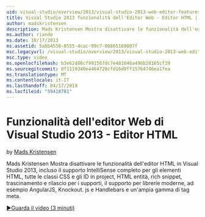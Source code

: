 ```yaml
---
uid: visual-studio/overview/2013/visual-studio-2013-web-editor-features-html-editor
title: Visual Studio 2013 funzionalità dell'Editor Web - Editor HTML | Microsoft Docs
author: madskristensen
description: Mads Kristensen Mostra disattivare le funzionalità dell'editor HTML in Visual Studio 2013, incluso il supporto IntelliSense completo per gli elementi HTML, tutte le classi CSS e gli ID del progetto...
ms.author: riande
ms.date: 10/17/2013
ms.assetid: 5a6b4558-0555-4cac-99c7-06865169007f
msc.legacyurl: /visual-studio/overview/2013/visual-studio-2013-web-editor-features-html-editor
msc.type: video
ms.openlocfilehash: b3e62d86cf991567dc7e481046a496b28165cf39
ms.sourcegitcommit: 0f1119340e4464720cfd16d0ff15764746ea1fea
ms.translationtype: MT
ms.contentlocale: it-IT
ms.lasthandoff: 04/17/2019
ms.locfileid: "59418781"
---
```

# <a name="visual-studio-2013-web-editor-features---html-editor"></a>Funzionalità dell'editor Web di Visual Studio 2013 - Editor HTML

by [Mads Kristensen](https://github.com/madskristensen)

Mads Kristensen Mostra disattivare le funzionalità dell'editor HTML in Visual Studio 2013, incluso il supporto IntelliSense completo per gli elementi HTML, tutte le classi CSS e gli ID in project, HTML entità, rich snippet, trascinamento e rilascio per i supporti, il supporto per librerie moderne, ad esempio AngularJS, Knockout. js e Handlebars e un'ampia gamma di tag meta.

[&#9654;Guarda il video (3 minuti)](https://channel9.msdn.com/Blogs/ASP-NET-Site-Videos/visual-studio-2013-web-editor-features-html-editor)
